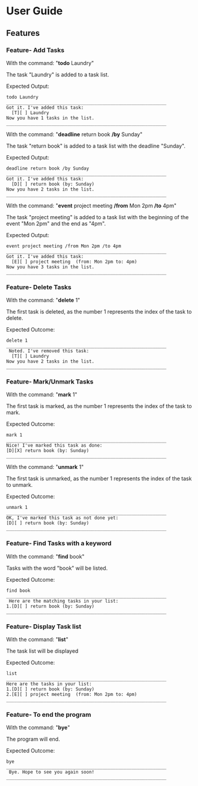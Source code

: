 # User Guide

## Features 

### Feature- Add Tasks

With the command: "**todo** Laundry"

The task "Laundry" is added to a task list.

Expected Output: 

```
todo Laundry
____________________________________________________________
Got it. I've added this task:
  [T][ ] Laundry
Now you have 1 tasks in the list.
____________________________________________________________
```

With the command: "**deadline** return book **/by** Sunday"

The task "return book" is added to a task list with the deadline "Sunday". 

Expected Output: 

```
deadline return book /by Sunday 
____________________________________________________________
Got it. I've added this task:
  [D][ ] return book (by: Sunday)
Now you have 2 tasks in the list.
____________________________________________________________
```

With the command: "**event** project meeting **/from** Mon 2pm **/to** 4pm"

The task "project meeting" is added to a task list with the beginning of the event "Mon 2pm" and the end as "4pm".

Expected Output: 

```
event project meeting /from Mon 2pm /to 4pm
____________________________________________________________
Got it. I've added this task:
  [E][ ] project meeting  (from: Mon 2pm to: 4pm)
Now you have 3 tasks in the list.
____________________________________________________________
```

### Feature- Delete Tasks

With the command: "**delete** 1" 

The first task is deleted, as the number 1 represents the index of the task to delete.

Expected Outcome:

```
delete 1
____________________________________________________________
 Noted. I've removed this task:
  [T][ ] Laundry
Now you have 2 tasks in the list.
____________________________________________________________
```

### Feature- Mark/Unmark Tasks

With the command: "**mark** 1" 

The first task is marked, as the number 1 represents the index of the task to mark.

Expected Outcome:

```
mark 1
____________________________________________________________
Nice! I've marked this task as done:
[D][X] return book (by: Sunday)
____________________________________________________________
```

With the command: "**unmark** 1" 

The first task is unmarked, as the number 1 represents the index of the task to unmark.

Expected Outcome:

```
unmark 1
____________________________________________________________
OK, I've marked this task as not done yet:
[D][ ] return book (by: Sunday)
____________________________________________________________
```

### Feature- Find Tasks with a keyword

With the command: "**find** book" 

Tasks with the word "book" will be listed. 

Expected Outcome:

```
find book
____________________________________________________________
 Here are the matching tasks in your list: 
1.[D][ ] return book (by: Sunday)
____________________________________________________________
```
### Feature- Display Task list

With the command: "**list**" 

The task list will be displayed

Expected Outcome:

```
list
____________________________________________________________
Here are the tasks in your list:
1.[D][ ] return book (by: Sunday)
2.[E][ ] project meeting  (from: Mon 2pm to: 4pm)
____________________________________________________________
```

### Feature- To end the program

With the command: "**bye**"

The program will end. 

Expected Outcome:

```
bye
____________________________________________________________
 Bye. Hope to see you again soon!
____________________________________________________________
```



